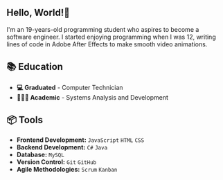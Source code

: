 ## Hello, World!👋
I'm an 19-years-old programming student who aspires to become a software engineer. I started enjoying programming when I was 12, writing lines of code in Adobe After Effects to make smooth video animations.

## 📚 Education
- **💻 Graduated** - Computer Technician
- **👨🏻‍💻 Academic** - Systems Analysis and Development

## 📦 Tools
- **Frontend Development:** ```JavaScript``` ```HTML``` ```CSS``` <br>
- **Backend Development:** ```C#``` ```Java``` <br>
- **Database:** ```MySQL``` <br>
- **Version Control:** ```Git``` ```GitHub``` <br>
- **Agile Methodologies:** ```Scrum``` ```Kanban``` <br>
